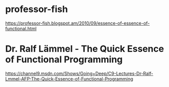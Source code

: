 # professor-fish
https://professor-fish.blogspot.am/2010/09/essence-of-essence-of-functional.html

# Dr. Ralf Lämmel - The Quick Essence of Functional Programming
https://channel9.msdn.com/Shows/Going+Deep/C9-Lectures-Dr-Ralf-Lmmel-AFP-The-Quick-Essence-of-Functional-Programming
